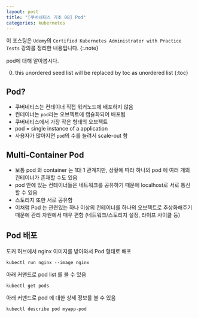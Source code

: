 ```yaml
---
layout: post
title: "[쿠버네티스 기초 08] Pod"
categories: kubernetes
---
```


이 포스팅은 `Udemy`의 `Certified Kubernetes Administrator with Practice Tests` 강의를 정리한 내용입니다.
{:.note}

pod에 대해 알아봅시다.

0. this unordered seed list will be replaced by toc as unordered list
{:toc}

## Pod?

- 쿠버네티스는 컨테이너 직접 워커노드에 배포하지 않음
- 컨테이너는 `pod`라는 오브젝트에 캡슐화되어 배포됨
- 쿠버네티스에서 가장 작은 형태의 오브젝트
- pod = single instance of a application
- 사용자가 많아지면 `pod`의 수를 늘려서 scale-out 함

## Multi-Container Pod

- 보통 pod 와 container 는 1대 1 관계지만, 상황에 따라 하나의 pod 에 여러 개의 컨테이너가 존재할 수도 있음
- pod 안에 있는 컨테이너들은 네트워크를 공유하기 때문에 localhost로 서로 통신할 수 있음
- 스토리지 또한 서로 공유함
- 이처럼 Pod 는 관련있는 하나 이상의 컨테이너를 하나의 오브젝트로 추상화해주기 때문에 관리 차원에서 매우 편함 (네트워크/스토리지 설정, 라이프 사이클 등)

## Pod 배포

도커 허브에서 nginx 이미지를 받아와서 Pod 형태로 배포

```
kubectl run nginx --image nginx
```

아래 커맨드로 pod list 를 볼 수 있음

```
kubectl get pods
```

아래 커맨드로 pod 에 대한 상세 정보를 볼 수 있음

```
kubectl describe pod myapp-pod
```
